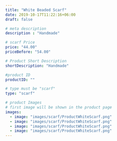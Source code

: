 ```yaml
---
title: "White Beaded Scarf"
date: 2019-10-17T11:22:16+06:00
draft: false

# meta description
description : "Handmade"

# scarf Price
price: "44.00"
priceBefore: "54.00"

# Product Short Description
shortDescription: "Handmade"

#product ID
productID: ""

# type must be "scarf"
type: "scarf"

# product Images
# first image will be shown in the product page
images:
  - image: "images/scarf/ProductWhiteScarf.png"
  - image: "images/scarf/ProductWhiteScarf.png"
  - image: "images/scarf/ProductWhiteScarf.png"
  - image: "images/scarf/ProductWhiteScarf.png"
---
```



